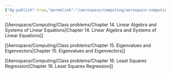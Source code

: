```yaml
---
{"dg-publish":true,"permalink":"/aerospace/computing/aerospace-computing/","noteIcon":"","created":"2025-09-27T21:22:14.089-04:00"}
---
```



[[Aerospace/Computing/Class problems/Chapter 14. Linear Algebra and Systems of Linear Equations\|Chapter 14. Linear Algebra and Systems of Linear Equations]]

[[Aerospace/Computing/Class problems/Chapter 15. Eigenvalues and Eigenvectors\|Chapter 15. Eigenvalues and Eigenvectors]]

[[Aerospace/Computing/Class problems/Chapter 16. Least Squares Regression\|Chapter 16. Least Squares Regression]]